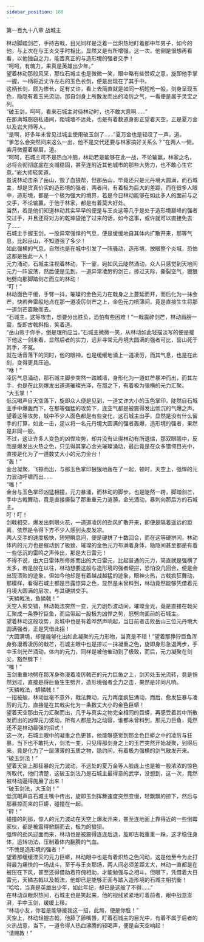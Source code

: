 ```yaml
---
sidebar_position: 188
---
```

 第一百九十八章 战城主


林动脚踏剑芒，手持古戟，目光同样是泛着一丝炽热地盯着那中年男子，如今的他，与上次在与王炎交手时相比，显然又是有所增强，这一次，他倒是很想再看看，以他独自之力，能否真正的与造形境的强者交手！  
“呵呵，有魄力，果真是英雄出少年。”  
望着林动那般风采，那位石城主也是微微一笑，眼中略有些赞叹之意，旋即他手掌一握，一柄将近丈许左右的玉色长剑，便是出现在了其手中。  
这柄长剑，颇为修长，足有丈许，看上去简直就是如同一柄短枪一般，剑身呈现玉色，隐隐有着玉光流动，那自剑身上所散发而出的凌厉之气，一看便是属于灵宝之列。  
“破玉剑，呵呵，看来石城主对待林动时，也不敢大意啊……”  
在那满城窃窃私语间，距城墙不远处，也是有着数道身影正望着天空，正是夏万金以及岩大师等人。  
“是啊，好多年未曾见过城主使用破玉剑了……”夏万金也是轻叹了一声，道。  
“爹怎么会突然间来这么一出，他不是交代还要与林家搞好关系么？”在两人一侧，紫月微蹙着柳眉，道。  
“呵呵，石城主可不是热血冲脑，林动若是能够在此一战，不论输赢，林家之名，必将会彻彻底底在炎城稳固，甚至连附近其他城市的那些大势力，也不敢心生它意。”岩大师轻笑道。  
虽说林动击杀了岳山，毁了血狼帮，但那岳山，毕竟还只是元丹境大圆满，而石城主，却是货真价实的造形境的强者，两者间，有着极为巨大的差距，而在很多人眼中，造形境，都是一个极为强大的境界，若是今日林动能够在如此多人的面前与之交手，不论输赢，于他于林家，都是有着莫大好处。  
当然，若是他们知道林动其实早早的便是与王炎这等几乎是处于造形境巅峰的强者交过手，并且还将对方的乾坤袋抢了过来的话，如今这事，或许就可以直接免去了……  
石城主手握玉剑，一股异常强悍的气息，便是缓缓地自其体内扩散开来，那等气息，比起岳山，不知道强了多少！  
如此强横的气息，自然也是在城中引发了一阵骚动，造形境，放眼整个炎城，恐怕这都是独此一人！  
元力涌动，石城主注视着林动，下一霎，宛如风云陡然涌动，众人只感觉到天地间元力一阵波荡，然后便是见到，一道异常凌厉的剑芒，掠过天际，撕裂空气，狠狠地劈向那脚踏剑芒而立的林动！  
“叮！”  
林动面色平缓，手臂一抖，璀璨的金色元力在戟身之上蔓延而开，而后化为一抹金芒，快若奔雷般地点在那一道凌厉剑芒之上，金色元力喷薄间，竟是直接生生将那一道剑芒震散而去。  
“石城主，这等攻击，想要分出胜负，恐怕有些困难！”一戟震碎剑芒，林动肩膀一震，旋即古戟斜指，笑着道。  
“岳山败于你手，倒是理所应当。”石城主微微一笑，从林动如此轻描淡写的便是接下他这一剑来看，显然后者的实力，远非寻常元丹境大圆满的强者可比，岳山死于其手，不冤。  
就在话音落下的同时，他的眼神，也是缓缓地涌上一道凌厉，而其气息，也是在此刻，变得更具压迫。  
“咻！”  
凌厉气息涌动，那石城主脚步突然一踏城墙，身形化为一道虹芒暴冲而出，而其左手，也是在此刻爆发出道道璀璨光泽，在那之下，有着极为强横的元力汇聚。  
“大玉掌！”  
低沉喝声自天空落下，旋即众人便是见到，一道丈许大小的玉色掌印，陡然自石城主手中爆轰而下，在那等强猛的攻势下，连空气都是被震得发出低沉的气爆之声。  
望着这等攻势，城中不少人面色都是有些变化，这石城主出手，显然是没有什么留手的打算，如此一击，足以将一名元丹境大圆满的强者轰爆，造形境的强者，果然是非同一般。  
不过，这让许多人变色的凶悍攻势，却并没有让得林动有所退缩，那双眼睛中，反而是爆发出火热之色，只见得其掌心金光璀璨涌动，最后竟是在众多错愕目光中，直接是化为了一道数丈大小的元力金台！  
“轰！”  
金台凝聚，飞掠而出，与那玉色掌印狠狠地轰在了一起，顿时，天空上，强悍的元力波动呼啸而出……  
“嗤！”  
金台与玉色掌印凶猛相撞，元力暴涌，而林动的脚步，也是陡然一跨，脚踏剑芒，手中古戟舞动，竟是直接撕裂了那重重元力涟漪，金光涌动，暴刺向那后方的石城主。  
叮！叮！  
剑戟相交，爆发出刺眼火花，一道道凌厉的劲风扩散开来，即便是隔着遥远的距离，依然是令得下方不少人感到头皮发凉。  
两人交手的速度极快，短短瞬息间，便是硬拼了十数回合，而在这等硬拼间，林动体内的元力也是催动到了极致，璀璨的金色元力布满着身体，隐隐间甚至都是有着一些低沉的雷鸣之声传出，那是大日雷元！  
不得不说，由大日雷体所修炼而出的大日雷元，比起普通的元力，简直就是强横了太多，若是放在以往，林动想要这般与造形境的强者硬拼，恐怕没几回合，便是会出现溃败的迹象，但如今他却是有着越战越猛的迹象，眼神火热，古戟疯狂舞动，那模样，看得石城主都是目露惊异之色，显然是未曾料到，林动竟然能够凭借着元丹境大圆满的层次，与其硬拼交手。  
“天鳞戟法，鱼鳞戟！”  
天空人影交错，林动戟法突然一变，元力剧烈波动间，璀璨金光，竟是直接在戟尖汇聚成一条狰狞巨鱼，而后带起一股极为凶悍之势，怒劈向面前的石城主。  
望着林动这般攻势，炎城中也是有着哗然声响起，当日前者击败岳山三位元丹境大圆满强者，正是凭借此招！  
“大圆满境，却是能够化出如此凝聚的元力形物，当真是不错！”望着那狰狞巨鱼浑身弥漫着凌厉的戟芒，石城主眼中也是掠过一抹凝重之色，旋即身形急退两步，手中玉剑光芒涌动，体内的元力，同样是被他催动到了极致，而后，元力凝聚在剑尖，豁然劈下！  
“嗤！”  
玉剑重重地劈在那浑身弥漫着凌厉戟芒的元力巨鱼之上，剑刃处玉光流转，竟是悄然划过，直接是将巨鱼生生劈开，造形境强者全力之击，果然是非同凡响。  
“天鳞戟法，蟒鳞戟！”  
一招被破，林动丝毫不意外，戟法舞动，元力再度疯狂涌动，而后，愈发狂暴与凌厉的元力，直接是在其戟尖化为一条数丈大小的金色巨蟒！  
望着天空那由元力汇聚而出，几乎与真实之物完全相同的巨蟒，再感受着其中所散发而出的凶悍元力波动，所有人都是为之动容，谁都未曾料到，那元力巨鱼，竟然还不是林动最强的招式！  
这一次，石城主眼中的凝重之色更甚，他能够感觉到那金色巨蟒之中的凌厉与狂暴，当下也不敢托大，剑法一变，只见得那剑身之上的玉芒突然开始凝聚，到得后来，竟是化为了一层薄薄的玉质之物，隐约间，有着极为强横的剑气散发开来。  
“破玉剑法！”  
望着天空上那狂暴的元力波动，不远处的夏万金等人脸庞上也是被一股浓浓的惊色所取代，他们清楚，这破玉剑法乃是石城主最得意的武学，没想到，这一次，竟然被林动逼得施展了出来！  
“破玉剑法，大玉剑！”  
低沉喝声自石城主嘴中传出，旋即玉剑挥舞速度突然变慢，轻飘飘的掠下，然后与那暴掠而来的巨蟒，碰撞在一起。  
“砰！”  
碰撞的刹那，惊人的元力波动在天空上爆发开来，甚至连地面上靠得近的一些倒霉家伙，都是被震得掀翻而去，极为的狼狈。  
强悍的劲风迎面而来，林动也是被震得连连后退，旋即古戟重重一跺，这才稳住身体，运转功法，压制着体内翻腾的气血。  
“不愧是造形境的强者！”  
望着那缓缓湮灭的元力巨蟒，林动眼中也是有着炽热之色闪动，这是他至今为止打得最为痛快的一场战斗，至于与王炎那场，两人间必须差距太大，林动一直都是在被压在下风，甚至还得借助着符傀相助，才能勉强与之相斗，但眼下，凭借着大日雷元，天鳞古戟以及戟法，他却已是能够正面与踏入造形境的石城主相抗衡！  
“哈哈，当真是英雄出少年，如此年纪，却已是这般了不得……”  
在林动双眼炽热间，石城主也是笑起来，他的视线紧紧地盯着前者，眼中战意澎湃，手中玉剑，缓缓上移。  
“林动小友，你若是能够接我这一招，此局，便是你胜！”  
天空上，林动轻握古戟，他舔了舔嘴唇，盯着石城主的目光中，有着不属于后者的火热战意，当下，一道令得人热血沸腾的轻喝声，便是自天空响起！  
“请赐教！”  
  
  
